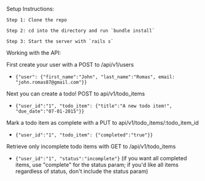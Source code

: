 Setup Instructions:
```
Step 1: Clone the repo

Step 2: cd into the directory and run `bundle install`

Step 3: Start the server with `rails s`
```

Working with the API:

First create your user with a POST to /api/v1/users
- `{"user": {"first_name":"John", "last_name":"Romas", email: "john.romas87@gmail.com"}}`

Next you can create a todo! POST to api/v1/todo_items
- `{"user_id":"1", "todo_item": {"title":"A new todo item!", "due_date":"07-01-2015"}}`

Mark a todo item as complete with a PUT to api/v1/todo_items/:todo_item_id
- `{"user_id":"1", "todo_item": {"completed":"true"}}`

Retrieve only incomplete todo items with GET to /api/v1/todo_items
- `{"user_id":"1", "status":"incomplete"}` (if you want all completed items, use "complete" for the status param; if you'd like all items regardless of status, don't include the status param)
